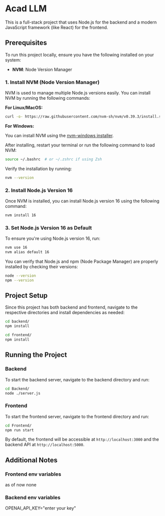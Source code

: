 # Acad LLM


This is a full-stack project that uses Node.js for the backend and a modern JavaScript framework (like React) for the frontend.

## Prerequisites

To run this project locally, ensure you have the following installed on your system:

- **NVM**: Node Version Manager

### 1. Install NVM (Node Version Manager)

NVM is used to manage multiple Node.js versions easily. You can install NVM by running the following commands:

**For Linux/MacOS:**

```bash
curl -o- https://raw.githubusercontent.com/nvm-sh/nvm/v0.39.3/install.sh | bash
```

**For Windows:**

You can install NVM using the [nvm-windows installer](https://github.com/coreybutler/nvm-windows/releases).

After installing, restart your terminal or run the following command to load NVM:

```bash
source ~/.bashrc  # or ~/.zshrc if using Zsh
```

Verify the installation by running:

```bash
nvm --version
```

### 2. Install Node.js Version 16

Once NVM is installed, you can install Node.js version 16 using the following command:

```bash
nvm install 16
```

### 3. Set Node.js Version 16 as Default

To ensure you're using Node.js version 16, run:

```bash
nvm use 16
nvm alias default 16
```

You can verify that Node.js and npm (Node Package Manager) are properly installed by checking their versions:

```bash
node --version
npm --version
```

## Project Setup


Since this project  has both backend and frontend, navigate to the respective directories and install dependencies as needed:

```bash
cd backend/
npm install

cd frontend/
npm install
```

## Running the Project

### Backend

To start the backend server, navigate to the backend directory and run:

```bash
cd Backend/
node ./server.js
```

### Frontend

To start the frontend server, navigate to the frontend directory and run:

```bash
cd Frontend/
npm run start
```

By default, the frontend will be accessible at `http://localhost:3000` and the backend API at `http://localhost:5000`.

## Additional Notes

### Frontend env variables
as of now none

### Backend env variables

OPENAI_API_KEY="enter your key"


